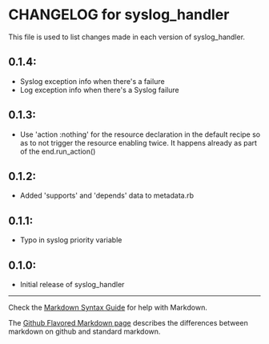 # CHANGELOG for syslog_handler

This file is used to list changes made in each version of syslog_handler.

## 0.1.4:

* Syslog exception info when there's a failure
* Log exception info when there's a Syslog failure

## 0.1.3:

* Use 'action :nothing' for the resource declaration in the default recipe so as to not trigger the resource enabling twice. It happens already as part of the end.run_action()

## 0.1.2:

* Added 'supports' and 'depends' data to metadata.rb

## 0.1.1:

* Typo in syslog priority variable

## 0.1.0:

* Initial release of syslog_handler

- - -
Check the [Markdown Syntax Guide](http://daringfireball.net/projects/markdown/syntax) for help with Markdown.

The [Github Flavored Markdown page](http://github.github.com/github-flavored-markdown/) describes the differences between markdown on github and standard markdown.

